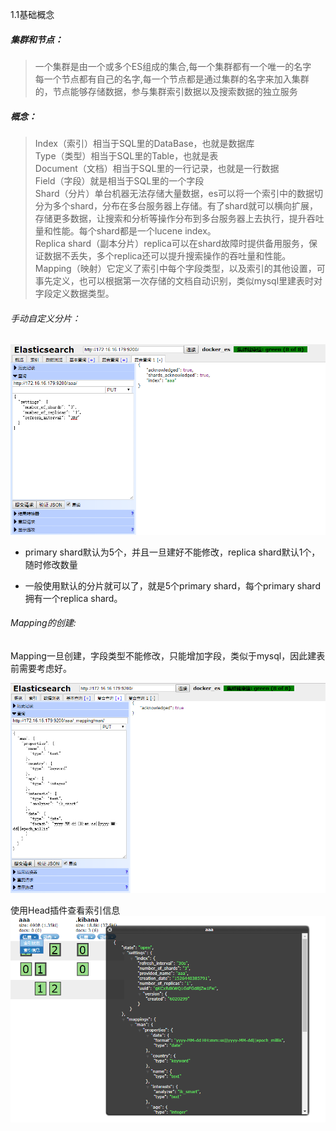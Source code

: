 1.1基础概念

##### 集群和节点：

> 一个集群是由一个或多个ES组成的集合,每一个集群都有一个唯一的名字  
> 每一个节点都有自己的名字,每一个节点都是通过集群的名字来加入集群的，节点能够存储数据，参与集群索引数据以及搜索数据的独立服务

##### 概念：

> Index（索引）相当于SQL里的DataBase，也就是数据库   
> Type（类型）相当于SQL里的Table，也就是表   
> Document（文档）相当于SQL里的一行记录，也就是一行数据  
> Field（字段）就是相当于SQL里的一个字段  
> Shard（分片）单台机器无法存储大量数据，es可以将一个索引中的数据切分为多个shard，分布在多台服务器上存储。有了shard就可以横向扩展，存储更多数据，让搜索和分析等操作分布到多台服务器上去执行，提升吞吐量和性能。每个shard都是一个lucene index。  
> Replica shard（副本分片）replica可以在shard故障时提供备用服务，保证数据不丢失，多个replica还可以提升搜索操作的吞吐量和性能。  
> Mapping（映射）它定义了索引中每个字段类型，以及索引的其他设置，可事先定义，也可以根据第一次存储的文档自动识别，类似mysql里建表时对字段定义数据类型。

###### 手动自定义分片：

![](/assets/1.png)

* primary shard默认为5个，并且一旦建好不能修改，replica shard默认1个，随时修改数量

* 一般使用默认的分片就可以了，就是5个primary shard，每个primary shard拥有一个replica shard。

###### Mapping的创建:

Mapping一旦创建，字段类型不能修改，只能增加字段，类似于mysql，因此建表前需要考虑好。

![](/assets/2.png)

使用Head插件查看索引信息![](/assets/3.png)

